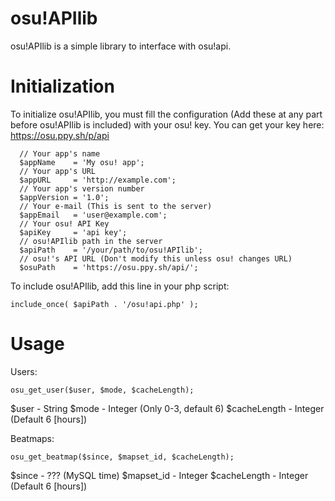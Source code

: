 osu!APIlib
===========

osu!APIlib is a simple library to interface with osu!api.

Initialization
==============

To initialize osu!APIlib, you must fill the configuration (Add these at any part before osu!APIlib is included) with your osu! key. You can get your key here: https://osu.ppy.sh/p/api

````
  // Your app's name
  $appName    = 'My osu! app';
  // Your app's URL
  $appURL     = 'http://example.com';
  // Your app's version number
  $appVersion = '1.0';
  // Your e-mail (This is sent to the server)
  $appEmail   = 'user@example.com';
  // Your osu! API Key
  $apiKey     = 'api key';
  // osu!APIlib path in the server
  $apiPath    = '/your/path/to/osu!APIlib';
  // osu!'s API URL (Don't modify this unless osu! changes URL)
  $osuPath    = 'https://osu.ppy.sh/api/';
````

To include osu!APIlib, add this line in your php script:
````
include_once( $apiPath . '/osu!api.php' );
````

Usage
=====

Users:
````
osu_get_user($user, $mode, $cacheLength);
````
$user - String
$mode - Integer (Only 0-3, default 6)
$cacheLength - Integer (Default 6 [hours])

Beatmaps:
````
osu_get_beatmap($since, $mapset_id, $cacheLength);
````
$since - ??? (MySQL time)
$mapset_id - Integer
$cacheLength - Integer (Default 6 [hours])
